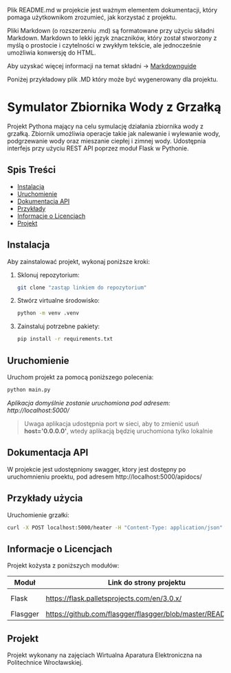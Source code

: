 Plik README.md w projekcie jest ważnym elementem dokumentacji, który pomaga użytkownikom zrozumieć, jak korzystać z projektu.

Pliki Markdown (o rozszerzeniu .md) są formatowane przy użyciu składni Markdown. Markdown to lekki język znaczników, który został stworzony z myślą o prostocie i czytelności w zwykłym tekście, ale jednocześnie umożliwia konwersję do HTML.

Aby uzyskać więcej informacji na temat składni ->
[Markdownguide](https://www.markdownguide.org/)

Poniżej przykładowy plik .MD który może być wygenerowany dla projektu.

# Symulator Zbiornika Wody z Grzałką

Projekt Pythona mający na celu symulację działania zbiornika wody z grzałką. Zbiornik umożliwia operacje takie jak nalewanie i wylewanie wody, podgrzewanie wody oraz mieszanie ciepłej i zimnej wody. Udostępnia interfejs przy użyciu REST API poprzez moduł Flask w Pythonie.

## Spis Treści
- [Instalacja](#instalacja)
- [Uruchomienie](#uruchomienie)
- [Dokumentacja API](#dokumentacja-api)
- [Przykłady](#przykłady)
- [Informacje o Licencjach](#info)
- [Projekt](#projekt)


## Instalacja

Aby zainstalować projekt, wykonaj poniższe kroki:

1. Sklonuj repozytorium:
    ```bash
    git clone "zastąp linkiem do repozytorium"
    ```
2. Stwórz virtualne środowisko:
    ```bash
    python -m venv .venv
    ```

3. Zainstaluj potrzebne pakiety:
    ```bash
    pip install -r requirements.txt
    ```
## Uruchomienie
Uruchom projekt za pomocą poniższego polecenia:
```bash
python main.py
```
*Aplikacja domyślnie zostanie uruchomiona pod adresem: http://localhost:5000/*

> Uwaga aplikacja udostępnia port w sieci, aby to zmienić usuń **host='0.0.0.0'**, wtedy aplikacją będzię uruchomiona tylko lokalnie

## Dokumentacja API

W projekcie jest udostępniony swagger, ktory jest dostępny po uruchomnieniu proektu, pod adresem http://localhost:5000/apidocs/

## Przykłady użycia

Uruchomienie grzałki:
```bash
curl -X POST localhost:5000/heater -H "Content-Type: application/json" -d "{\"state\": true}"
```


## Informacje o Licencjach
Projekt kożysta z poniższych modułów:

| Moduł | Link do strony projektu | Licencja|
| ----------- | ----------- | ----------- |
| Flask | https://flask.palletsprojects.com/en/3.0.x/ |[BSD-3-Clause](https://flask.palletsprojects.com/en/3.0.x/license/)|
| Flasgger | https://github.com/flasgger/flasgger/blob/master/README.md | [MIT](https://github.com/flasgger/flasgger/blob/master/LICENSE)

## Projekt 

Projekt wykonany na zajęciach Wirtualna Aparatura Elektroniczna na Politechnice Wrocławskiej.
